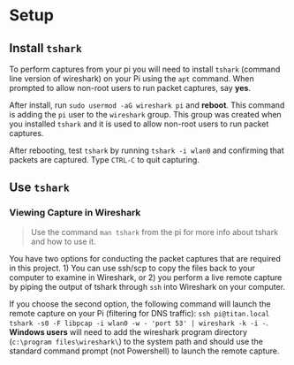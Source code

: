 # Setup

## Install `tshark`
To perform captures from your pi you will need to install `tshark` (command line version of wireshark) on your Pi using the `apt` command. When prompted to allow non-root users to run packet captures, say **yes**.

After install, run `sudo usermod -aG wireshark pi` and **reboot**. This command is adding the `pi` user to the `wireshark` group. This group was created when you installed `tshark` and it is used to allow non-root users to run packet captures.

After rebooting, test `tshark` by running `tshark -i wlan0` and confirming that packets are captured. Type `CTRL-C` to quit capturing.

## Use `tshark`

### Viewing Capture in Wireshark
> Use the command `man tshark` from the pi for more info about tshark and how to use it.

You have two options for conducting the packet captures that are required in this project. 1) You can use ssh/scp to copy the files back to your computer to examine in Wireshark, or 2) you perform a live remote capture by piping the output of tshark through `ssh` into Wireshark on your computer.

If you choose the second option, the following command will launch the remote capture on your Pi (filtering for DNS traffic): `ssh pi@titan.local tshark -s0 -F libpcap -i wlan0 -w - 'port 53' | wireshark -k -i -`. **Windows users** will need to add the wireshark program directory (`c:\program files\wireshark\`) to the system path and should use the standard command prompt (not Powershell) to launch the remote capture.

